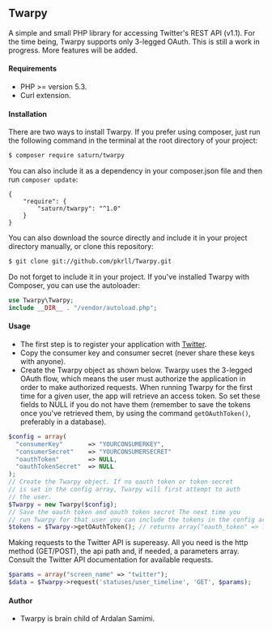 ## Twarpy
A simple and small PHP library for accessing Twitter's REST API (v1.1). For the time being, Twarpy supports only 3-legged OAuth. This is still a work in progress. More features will be added.
#### Requirements
* PHP >= version 5.3.
* Curl extension.

#### Installation
There are two ways to install Twarpy. If you prefer using composer, just run the following command in the terminal at the root directory of your project:
```bash
$ composer require saturn/twarpy
```
You can also include it as a dependency in your composer.json file and then run ``composer update``:
```
{
    "require": {
        "saturn/twarpy": "^1.0"
    }
}
```
You can also download the source directly and include it in your project directory manually, or clone this repository:
```bash
$ git clone git://github.com/pkrll/Twarpy.git
```
Do not forget to include it in your project. If you've installed Twarpy with Composer, you can use the autoloader:
```php
use Twarpy\Twarpy;
include __DIR__ . "/vendor/autoload.php";
```
#### Usage
* The first step is to register your application with [Twitter](https://apps.twitter.com).
* Copy the consumer key and consumer secret (never share these keys with anyone).
* Create the Twarpy object as shown below. Twarpy uses the 3-legged OAuth flow, which means the user must authorize the application in order to make authorized requests. When running Twarpy for the first time for a given user, the app will retrieve an access token. So set these fields to NULL if you do not have them (remember to save the tokens once you've retrieved them, by using the command ``getOAuthToken()``, preferably in a database).
```php
$config = array(
  "consumerKey"       => "YOURCONSUMERKEY",
  "consumerSecret"    => "YOURCONSUMERSECRET"
  "oauthToken"        => NULL,
  "oauthTokenSecret"  => NULL
);
// Create the Twarpy object. If no oauth token or token secret
// is set in the config array, Twarpy will first attempt to auth
// the user.
$Twarpy = new Twarpy($config);
// Save the oauth token and oauth token secret The next time you 
// run Twarpy for that user you can include the tokens in the config array.
$tokens = $Twarpy->getOAuthToken(); // returns array("oauth_token" => ???, "oauth_token_secret" => ???)
```
Making requests to the Twitter API is supereasy. All you need is the http method (GET/POST), the api path and, if needed, a parameters array. Consult the Twitter API documentation for available requests.
```php
$params = array("screen_name" => "twitter");
$data = $Twarpy->request('statuses/user_timeline', 'GET', $params);
```
#### Author
* Twarpy is brain child of Ardalan Samimi.
